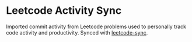 # Leetcode Activity Sync
Imported commit activity from Leetcode problems used to personally track code activity and productivity. Synced with [leetcode-sync](https://github.com/joshcai/leetcode-sync).